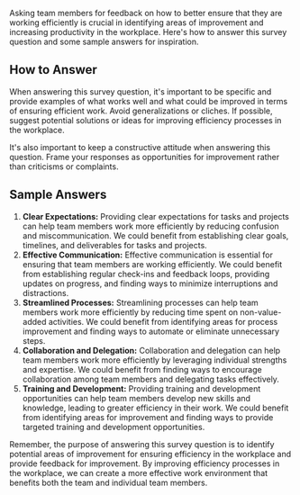

Asking team members for feedback on how to better ensure that they are working efficiently is crucial in identifying areas of improvement and increasing productivity in the workplace. Here's how to answer this survey question and some sample answers for inspiration.

How to Answer
-------------

When answering this survey question, it's important to be specific and provide examples of what works well and what could be improved in terms of ensuring efficient work. Avoid generalizations or cliches. If possible, suggest potential solutions or ideas for improving efficiency processes in the workplace.

It's also important to keep a constructive attitude when answering this question. Frame your responses as opportunities for improvement rather than criticisms or complaints.

Sample Answers
--------------

1. **Clear Expectations:** Providing clear expectations for tasks and projects can help team members work more efficiently by reducing confusion and miscommunication. We could benefit from establishing clear goals, timelines, and deliverables for tasks and projects.
2. **Effective Communication:** Effective communication is essential for ensuring that team members are working efficiently. We could benefit from establishing regular check-ins and feedback loops, providing updates on progress, and finding ways to minimize interruptions and distractions.
3. **Streamlined Processes:** Streamlining processes can help team members work more efficiently by reducing time spent on non-value-added activities. We could benefit from identifying areas for process improvement and finding ways to automate or eliminate unnecessary steps.
4. **Collaboration and Delegation:** Collaboration and delegation can help team members work more efficiently by leveraging individual strengths and expertise. We could benefit from finding ways to encourage collaboration among team members and delegating tasks effectively.
5. **Training and Development:** Providing training and development opportunities can help team members develop new skills and knowledge, leading to greater efficiency in their work. We could benefit from identifying areas for improvement and finding ways to provide targeted training and development opportunities.

Remember, the purpose of answering this survey question is to identify potential areas of improvement for ensuring efficiency in the workplace and provide feedback for improvement. By improving efficiency processes in the workplace, we can create a more effective work environment that benefits both the team and individual team members.
